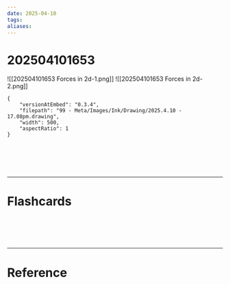 ```yaml
---
date: 2025-04-10
tags: 
aliases:
---
```

# 202504101653
![[202504101653 Forces in 2d-1.png]]
![[202504101653 Forces in 2d-2.png]]

```handdrawn-ink
{
	"versionAtEmbed": "0.3.4",
	"filepath": "99 - Meta/Images/Ink/Drawing/2025.4.10 - 17.08pm.drawing",
	"width": 500,
	"aspectRatio": 1
}
```


# ‌
---
# Flashcards


# ‌
---
# Reference
